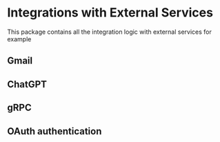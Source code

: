 # Integrations with External Services

This package contains all the integration logic with external services for example

## Gmail

## ChatGPT

## gRPC

## OAuth authentication